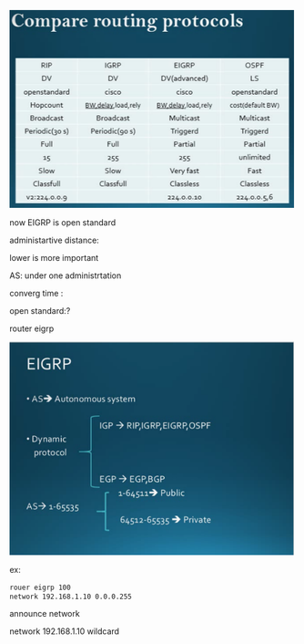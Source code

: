 
<a href="link"><img src="https://github.com/amin-amani/CCNA/blob/main/Session3/routings.PNG" alt="CCNA ||" width="500"/></a>

now EIGRP is open standard

administartive distance:

lower is more important

AS: under one administrtation

converg time :

open standard:?

router eigrp <as number>

<a href="link"><img src="https://github.com/amin-amani/CCNA/blob/main/Session3/eigrp-protocols.PNG" alt="CCNA ||" width="500"/></a>

ex:

```
rouer eigrp 100
network 192.168.1.10 0.0.0.255

```
announce network 

network 192.168.1.10 wildcard
